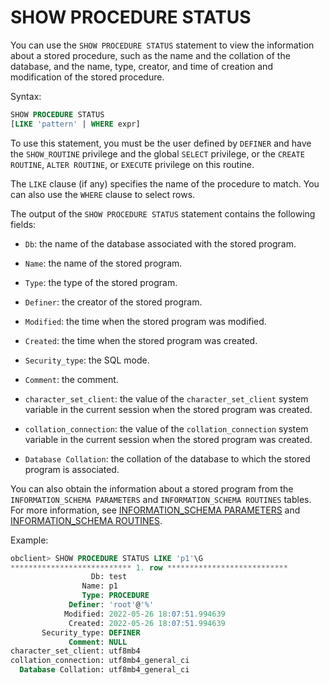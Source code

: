 # SHOW PROCEDURE STATUS

You can use the `SHOW PROCEDURE STATUS` statement to view the information about a stored procedure, such as the name and the collation of the database, and the name, type, creator, and time of creation and modification of the stored procedure.

Syntax:

```sql
SHOW PROCEDURE STATUS
[LIKE 'pattern' | WHERE expr]
```

To use this statement, you must be the user defined by `DEFINER` and have the `SHOW_ROUTINE` privilege and the global `SELECT` privilege, or the `CREATE ROUTINE`, `ALTER ROUTINE`, or `EXECUTE` privilege on this routine.

The `LIKE` clause (if any) specifies the name of the procedure to match. You can also use the `WHERE` clause to select rows.

The output of the `SHOW PROCEDURE STATUS` statement contains the following fields:

* `Db`: the name of the database associated with the stored program.

* `Name`: the name of the stored program.

* `Type`: the type of the stored program.

* `Definer`: the creator of the stored program.

* `Modified`: the time when the stored program was modified.

* `Created`: the time when the stored program was created.

* `Security_type`: the SQL mode.

* `Comment`: the comment.

* `character_set_client`: the value of the `character_set_client` system variable in the current session when the stored program was created.

* `collation_connection`: the value of the `collation_connection` system variable in the current session when the stored program was created.

* `Database Collation`: the collation of the database to which the stored program is associated.


You can also obtain the information about a stored program from the `INFORMATION_SCHEMA PARAMETERS` and `INFORMATION_SCHEMA ROUTINES` tables. For more information, see [INFORMATION_SCHEMA PARAMETERS](../800.information-schema-dictionary-view-mysql/100.information-schema-parameters-mysql.md) and [INFORMATION_SCHEMA ROUTINES](../800.information-schema-dictionary-view-mysql/200.information-schema-routines-mysql.md).

Example:

```sql
obclient> SHOW PROCEDURE STATUS LIKE 'p1'\G
*************************** 1. row ***************************
                  Db: test
                Name: p1
                Type: PROCEDURE
             Definer: 'root'@'%'
            Modified: 2022-05-26 18:07:51.994639
             Created: 2022-05-26 18:07:51.994639
       Security_type: DEFINER
             Comment: NULL
character_set_client: utf8mb4
collation_connection: utf8mb4_general_ci
  Database Collation: utf8mb4_general_ci
```
